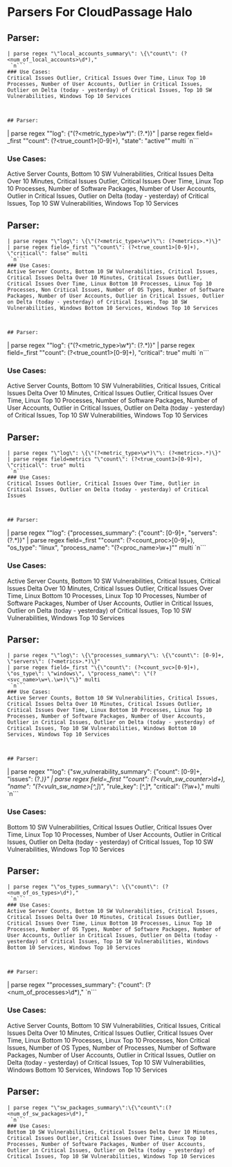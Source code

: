 # Parsers For CloudPassage Halo

## Parser:
```
| parse regex "\"local_accounts_summary\": \{\"count\": (?<num_of_local_accounts>\d*),"
 `n```
### Use Cases:
Critical Issues Outlier, Critical Issues Over Time, Linux Top 10 Processes, Number of User Accounts, Outlier in Critical Issues, Outlier on Delta (today - yesterday) of Critical Issues, Top 10 SW Vulnerabilities, Windows Top 10 Services



## Parser:
```
| parse regex "\"log\": \{\"(?<metric_type>\w*)\"\: (?<metrics>.*)\}"
| parse regex field= _first "\"count\": (?<true_count1>[0-9]+), \"state\": \"active\"" multi
 `n```
### Use Cases:
Active Server Counts, Bottom 10 SW Vulnerabilities, Critical Issues Delta Over 10 Minutes, Critical Issues Outlier, Critical Issues Over Time, Linux Top 10 Processes, Number of Software Packages, Number of User Accounts, Outlier in Critical Issues, Outlier on Delta (today - yesterday) of Critical Issues, Top 10 SW Vulnerabilities, Windows Top 10 Services



## Parser:
```
| parse regex "\"log\": \{\"(?<metric_type>\w*)\"\: (?<metrics>.*)\}"
| parse regex field=_first "\"count\": (?<true_count1>[0-9]+), \"critical\": false" multi
 `n```
### Use Cases:
Active Server Counts, Bottom 10 SW Vulnerabilities, Critical Issues, Critical Issues Delta Over 10 Minutes, Critical Issues Outlier, Critical Issues Over Time, Linux Bottom 10 Processes, Linux Top 10 Processes, Non Critical Issues, Number of OS Types, Number of Software Packages, Number of User Accounts, Outlier in Critical Issues, Outlier on Delta (today - yesterday) of Critical Issues, Top 10 SW Vulnerabilities, Windows Bottom 10 Services, Windows Top 10 Services



## Parser:
```
| parse regex "\"log\": \{\"(?<metric_type>\w*)\"\: (?<metrics>.*)\}"
| parse regex field=_first "\"count\": (?<true_count1>[0-9]+), \"critical\": true" multi
 `n```
### Use Cases:
Active Server Counts, Bottom 10 SW Vulnerabilities, Critical Issues, Critical Issues Delta Over 10 Minutes, Critical Issues Outlier, Critical Issues Over Time, Linux Top 10 Processes, Number of Software Packages, Number of User Accounts, Outlier in Critical Issues, Outlier on Delta (today - yesterday) of Critical Issues, Top 10 SW Vulnerabilities, Windows Top 10 Services



## Parser:
```
| parse regex "\"log\": \{\"(?<metric_type>\w*)\"\: (?<metrics>.*)\}"
| parse regex field=metrics "\"count\": (?<true_count1>[0-9]+), \"critical\": true" multi
 `n```
### Use Cases:
Critical Issues Outlier, Critical Issues Over Time, Outlier in Critical Issues, Outlier on Delta (today - yesterday) of Critical Issues



## Parser:
```
| parse regex "\"log\": \{\"processes_summary\"\: \{\"count\": [0-9]+, \"servers\": (?<metrics>.*)\}"
| parse regex field=_first "\"count\": (?<count_proc>[0-9]+), \"os_type\": \"linux\", \"process_name\": \"(?<proc_name>\w+)\"" multi
 `n```
### Use Cases:
Active Server Counts, Bottom 10 SW Vulnerabilities, Critical Issues, Critical Issues Delta Over 10 Minutes, Critical Issues Outlier, Critical Issues Over Time, Linux Bottom 10 Processes, Linux Top 10 Processes, Number of Software Packages, Number of User Accounts, Outlier in Critical Issues, Outlier on Delta (today - yesterday) of Critical Issues, Top 10 SW Vulnerabilities, Windows Top 10 Services



## Parser:
```
| parse regex "\"log\": \{\"processes_summary\"\: \{\"count\": [0-9]+, \"servers\": (?<metrics>.*)\}"
| parse regex field=_first "\{\"count\": (?<count_svc>[0-9]+), \"os_type\": \"windows\", \"process_name\": \"(?<svc_name>\w+\.\w+)\"\}" multi
 `n```
### Use Cases:
Active Server Counts, Bottom 10 SW Vulnerabilities, Critical Issues, Critical Issues Delta Over 10 Minutes, Critical Issues Outlier, Critical Issues Over Time, Linux Bottom 10 Processes, Linux Top 10 Processes, Number of Software Packages, Number of User Accounts, Outlier in Critical Issues, Outlier on Delta (today - yesterday) of Critical Issues, Top 10 SW Vulnerabilities, Windows Bottom 10 Services, Windows Top 10 Services



## Parser:
```
| parse regex "\"log\": \{\"sw_vulnerability_summary\"\: \{\"count\": [0-9]+, \"issues\": (?<metrics>.*)\}"
| parse regex field=_first "\"count\": (?<vuln_sw_counter>\d+), \"name\": \"(?<vuln_sw_name>[^,]*)\", \"rule_key\": [^,]*, \"critical\": (?<criticality>\w+)," multi
 `n```
### Use Cases:
Bottom 10 SW Vulnerabilities, Critical Issues Outlier, Critical Issues Over Time, Linux Top 10 Processes, Number of User Accounts, Outlier in Critical Issues, Outlier on Delta (today - yesterday) of Critical Issues, Top 10 SW Vulnerabilities, Windows Top 10 Services



## Parser:
```
| parse regex "\"os_types_summary\": \{\"count\": (?<num_of_os_types>\d*),"
 `n```
### Use Cases:
Active Server Counts, Bottom 10 SW Vulnerabilities, Critical Issues, Critical Issues Delta Over 10 Minutes, Critical Issues Outlier, Critical Issues Over Time, Linux Bottom 10 Processes, Linux Top 10 Processes, Number of OS Types, Number of Software Packages, Number of User Accounts, Outlier in Critical Issues, Outlier on Delta (today - yesterday) of Critical Issues, Top 10 SW Vulnerabilities, Windows Bottom 10 Services, Windows Top 10 Services



## Parser:
```
| parse regex "\"processes_summary\": \{\"count\": (?<num_of_processes>\d*),"
 `n```
### Use Cases:
Active Server Counts, Bottom 10 SW Vulnerabilities, Critical Issues, Critical Issues Delta Over 10 Minutes, Critical Issues Outlier, Critical Issues Over Time, Linux Bottom 10 Processes, Linux Top 10 Processes, Non Critical Issues, Number of OS Types, Number of Processes, Number of Software Packages, Number of User Accounts, Outlier in Critical Issues, Outlier on Delta (today - yesterday) of Critical Issues, Top 10 SW Vulnerabilities, Windows Bottom 10 Services, Windows Top 10 Services



## Parser:
```
| parse regex "\"sw_packages_summary\":\{\"count\":(?<num_of_sw_packages>\d*),"
 `n```
### Use Cases:
Bottom 10 SW Vulnerabilities, Critical Issues Delta Over 10 Minutes, Critical Issues Outlier, Critical Issues Over Time, Linux Top 10 Processes, Number of Software Packages, Number of User Accounts, Outlier in Critical Issues, Outlier on Delta (today - yesterday) of Critical Issues, Top 10 SW Vulnerabilities, Windows Top 10 Services


